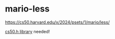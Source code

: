 # mario-less

https://cs50.harvard.edu/x/2024/psets/1/mario/less/

[cs50.h library](https://cs50.readthedocs.io/libraries/cs50/c/) needed!
